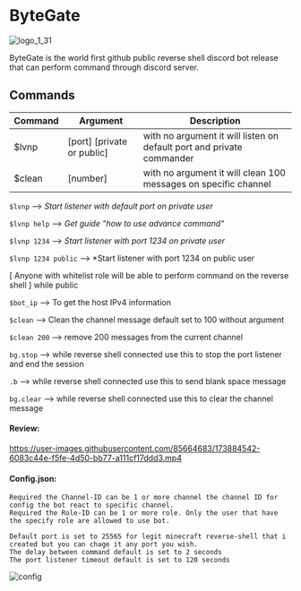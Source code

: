 # ByteGate

![logo_1_31](https://user-images.githubusercontent.com/85664683/173884413-701a006b-122b-4b45-a3ca-d16dc353bcea.png)

ByteGate is the world first github public reverse shell discord bot release that can perform command through discord server.

## Commands

| Command  | Argument | Description |
| ------------- | ------------- | ------------- |
| $lvnp  | [port] [private or public]  | with no argument it will listen on default port and private commander|
| $clean  | [number]  | with no argument it will clean 100 messages on specific channel|

`$lvnp` --> *Start listener with default port on private user*

`$lvnp help` --> *Get guide "how to use advance command"*

`$lvnp 1234` --> *Start listener with port 1234 on private user*

`$lvnp 1234 public` --> *Start listener with port 1234 on public user 

[ Anyone with whitelist role will be able to perform command on the reverse shell ] while public

`$bot_ip` --> To get the host IPv4 information

`$clean` --> Clean the channel message default set to 100 without argument

`$clean 200` --> remove 200 messages from the current channel

`bg.stop` --> while reverse shell connected use this to stop the port listener and end the session

`.b` --> while reverse shell connected use this to send blank space message

`bg.clear` --> while reverse shell connected use this to clear the channel message







#### Review:

https://user-images.githubusercontent.com/85664683/173884542-6083c44e-f5fe-4d50-bb77-a111cf17ddd3.mp4

#### Config.json:
```
Required the Channel-ID can be 1 or more channel the channel ID for config the bot react to specific channel.
Required the Role-ID can be 1 or more role. Only the user that have the specify role are allowed to use bot.
```
```
Default port is set to 25565 for legit minecraft reverse-shell that i created but you can chage it any port you wish.
The delay between command default is set to 2 seconds
The port listener timeout default is set to 120 seconds
```
![config](https://user-images.githubusercontent.com/85664683/173884739-9e1e1ca4-fe54-47e9-a97f-c5107bef60be.png)


